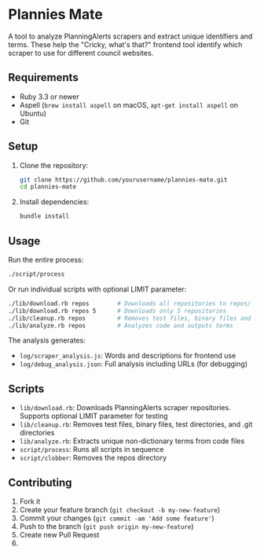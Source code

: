 # Plannies Mate

A tool to analyze PlanningAlerts scrapers and extract unique identifiers and terms. These help the "Cricky, what's that?" frontend tool identify which scraper to use for different council websites.

## Requirements

- Ruby 3.3 or newer
- Aspell (`brew install aspell` on macOS, `apt-get install aspell` on Ubuntu)
- Git

## Setup

1. Clone the repository:
   ```bash
   git clone https://github.com/yourusername/plannies-mate.git
   cd plannies-mate
   ```

2. Install dependencies:
   ```bash
   bundle install
   ```

## Usage

Run the entire process:
```bash
./script/process
```

Or run individual scripts with optional LIMIT parameter:
```bash
./lib/download.rb repos        # Downloads all repositories to repos/
./lib/download.rb repos 5      # Downloads only 5 repositories
./lib/cleanup.rb repos         # Removes test files, binary files and .git directories
./lib/analyze.rb repos         # Analyzes code and outputs terms
```

The analysis generates:
- `log/scraper_analysis.js`: Words and descriptions for frontend use
- `log/debug_analysis.json`: Full analysis including URLs (for debugging)

## Scripts

- `lib/download.rb`: Downloads PlanningAlerts scraper repositories. Supports optional LIMIT parameter for testing
- `lib/cleanup.rb`: Removes test files, binary files, test directories, and .git directories
- `lib/analyze.rb`: Extracts unique non-dictionary terms from code files
- `script/process`: Runs all scripts in sequence
- `script/clobber`: Removes the repos directory

## Contributing

1. Fork it
2. Create your feature branch (`git checkout -b my-new-feature`)
3. Commit your changes (`git commit -am 'Add some feature'`)
4. Push to the branch (`git push origin my-new-feature`)
5. Create new Pull Request
6. 
